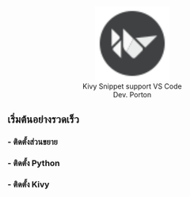<p align="center"><a href="#" ><img src="https://github.com/vscode-icons/vscode-icons/blob/master/icons/file_type_kivy.svg" height="150px" style/></a>
<br>
  Kivy Snippet support VS Code
  <br>
  Dev. Porton
</p>

## เริ่มต้นอย่างรวดเร็ว
### - ติดตั้งส่วนขยาย 
### - ติดตั้ง Python
### - ติดตั้ง Kivy
